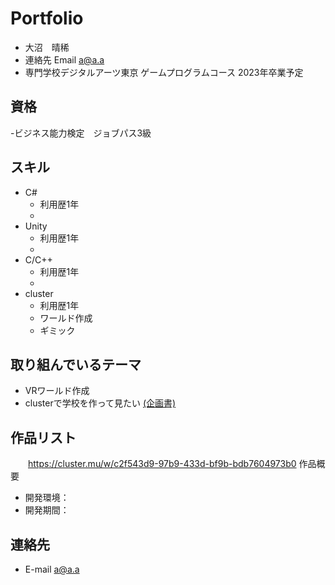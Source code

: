 # Portfolio

- 大沼　晴稀
- 連絡先 Email [a@a.a](mailto:a@a.a)
- 専門学校デジタルアーツ東京 ゲームプログラムコース 2023年卒業予定

## 資格
  -ビジネス能力検定　ジョブパス3級

## スキル
- C#
  - 利用歴1年
  -
- Unity
  - 利用歴1年
  -
- C/C++
  - 利用歴1年
  -
- cluster
  - 利用歴1年
  - ワールド作成
  - ギミック

## 取り組んでいるテーマ
- VRワールド作成
- clusterで学校を作って見たい
[(企画書)](https://docs.google.com/document/d/1IKl3xBdNGAiHc6Z-vIThK_ouJElOfJ4CUb9kIT1g_Mc/edit?usp=sharing)
## 作品リスト
　　https://cluster.mu/w/c2f543d9-97b9-433d-bf9b-bdb7604973b0
作品概要

- 開発環境：
- 開発期間：



## 連絡先
- E-mail [a@a.a](mailto:a@a.a)
